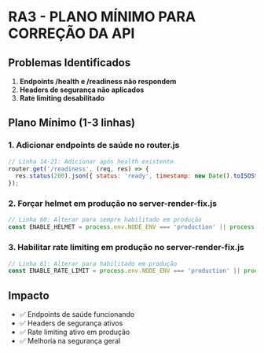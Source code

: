 # RA3 - PLANO MÍNIMO PARA CORREÇÃO DA API

## Problemas Identificados

1. **Endpoints /health e /readiness não respondem**
2. **Headers de segurança não aplicados**
3. **Rate limiting desabilitado**

## Plano Mínimo (1-3 linhas)

### 1. Adicionar endpoints de saúde no router.js
```javascript
// Linha 14-21: Adicionar após health existente
router.get('/readiness', (req, res) => {
  res.status(200).json({ status: 'ready', timestamp: new Date().toISOString() });
});
```

### 2. Forçar helmet em produção no server-render-fix.js
```javascript
// Linha 60: Alterar para sempre habilitado em produção
const ENABLE_HELMET = process.env.NODE_ENV === 'production' || process.env.ENABLE_HELMET !== 'false';
```

### 3. Habilitar rate limiting em produção no server-render-fix.js
```javascript
// Linha 61: Alterar para habilitado em produção
const ENABLE_RATE_LIMIT = process.env.NODE_ENV === 'production' || process.env.ENABLE_RATE_LIMIT === 'true';
```

## Impacto
- ✅ Endpoints de saúde funcionando
- ✅ Headers de segurança ativos
- ✅ Rate limiting ativo em produção
- ✅ Melhoria na segurança geral
